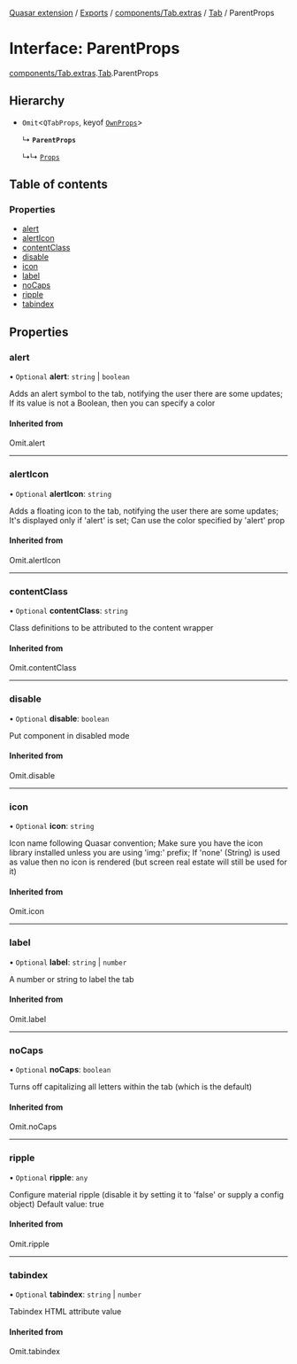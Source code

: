 [Quasar extension](../index.md) / [Exports](../modules.md) / [components/Tab.extras](../modules/components_Tab_extras.md) / [Tab](../modules/components_Tab_extras.Tab.md) / ParentProps

# Interface: ParentProps

[components/Tab.extras](../modules/components_Tab_extras.md).[Tab](../modules/components_Tab_extras.Tab.md).ParentProps

## Hierarchy

- `Omit`<`QTabProps`, keyof [`OwnProps`](components_Tab_extras.Tab.OwnProps.md)\>

  ↳ **`ParentProps`**

  ↳↳ [`Props`](components_Tab_extras.Tab.Props.md)

## Table of contents

### Properties

- [alert](components_Tab_extras.Tab.ParentProps.md#alert)
- [alertIcon](components_Tab_extras.Tab.ParentProps.md#alerticon)
- [contentClass](components_Tab_extras.Tab.ParentProps.md#contentclass)
- [disable](components_Tab_extras.Tab.ParentProps.md#disable)
- [icon](components_Tab_extras.Tab.ParentProps.md#icon)
- [label](components_Tab_extras.Tab.ParentProps.md#label)
- [noCaps](components_Tab_extras.Tab.ParentProps.md#nocaps)
- [ripple](components_Tab_extras.Tab.ParentProps.md#ripple)
- [tabindex](components_Tab_extras.Tab.ParentProps.md#tabindex)

## Properties

### alert

• `Optional` **alert**: `string` \| `boolean`

Adds an alert symbol to the tab, notifying the user there are some updates; If its value is not a Boolean, then you can specify a color

#### Inherited from

Omit.alert

___

### alertIcon

• `Optional` **alertIcon**: `string`

Adds a floating icon to the tab, notifying the user there are some updates; It's displayed only if 'alert' is set; Can use the color specified by 'alert' prop

#### Inherited from

Omit.alertIcon

___

### contentClass

• `Optional` **contentClass**: `string`

Class definitions to be attributed to the content wrapper

#### Inherited from

Omit.contentClass

___

### disable

• `Optional` **disable**: `boolean`

Put component in disabled mode

#### Inherited from

Omit.disable

___

### icon

• `Optional` **icon**: `string`

Icon name following Quasar convention; Make sure you have the icon library installed unless you are using 'img:' prefix; If 'none' (String) is used as value then no icon is rendered (but screen real estate will still be used for it)

#### Inherited from

Omit.icon

___

### label

• `Optional` **label**: `string` \| `number`

A number or string to label the tab

#### Inherited from

Omit.label

___

### noCaps

• `Optional` **noCaps**: `boolean`

Turns off capitalizing all letters within the tab (which is the default)

#### Inherited from

Omit.noCaps

___

### ripple

• `Optional` **ripple**: `any`

Configure material ripple (disable it by setting it to 'false' or supply a config object)
Default value: true

#### Inherited from

Omit.ripple

___

### tabindex

• `Optional` **tabindex**: `string` \| `number`

Tabindex HTML attribute value

#### Inherited from

Omit.tabindex
